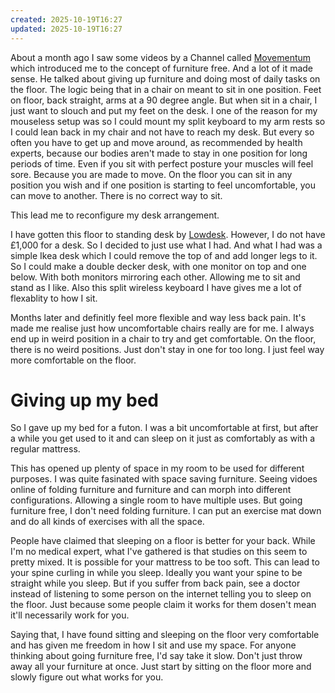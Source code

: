 ```yaml
---
created: 2025-10-19T16:27
updated: 2025-10-19T16:27
---
```


About a month ago I saw some videos by a Channel called [Movementum](https://www.youtube.com/@Movementum) which introduced me to the concept of furniture free. And a lot of it made sense. He talked about giving up furniture and doing most of daily tasks on the floor. The logic being that in a chair on meant to sit in one position. Feet on floor, back straight, arms at a 90 degree angle. But when sit in a chair, I just want to slouch and put my feet on the desk. I one of the reason for my mouseless setup was so I could mount my split keyboard to my arm rests so I could lean back in my chair and not have to reach my desk. But every so often you have to get up and move around, as recommended by health experts, because our bodies aren't made to stay in one position for long periods of time. Even if you sit with perfect posture your muscles will feel sore. Because you are made to move. On the floor you can sit in any position you wish and if one position is starting to feel uncomfortable, you can move to another. There is no correct way to sit.

This lead me to reconfigure my desk arrangement. 

I have gotten this floor to standing desk by [Lowdesk](https://lowdesk.com/products/2-leg-desk). However, I do not have £1,000 for a desk. So I decided to just use what I had. And what I had was a simple Ikea desk which I could remove the top of and add longer legs to it. So I could make a double decker desk, with one monitor on top and one below. With both monitors mirroring each other. Allowing me to sit and stand as I like. Also this split wireless keyboard I have gives me a lot of flexablity to how I sit. 

Months later and definitly feel more flexible and way less back pain. It's made me realise just how uncomfortable chairs really are for me. I always end up in weird position in a chair to try and get comfortable. On the floor, there is no weird positions. Just don't stay in one for too long. I just feel way more comfortable on the floor.

# Giving up my bed
So I gave up my bed for a futon. I was a bit uncomfortable at first, but after a while you get used to it and can sleep on it just as comfortably as with a regular mattress.

This has opened up plenty of space in my room to be used for different purposes. I was quite fasinated with space saving furniture. Seeing vidoes online of folding furniture and furniture and can morph into different configurations. Allowing a single room to have multiple uses. But going furniture free, I don't need folding furniture. I can put an exercise mat down and do all kinds of exercises with all the space.

People have claimed that sleeping on a floor is better for your back. While I'm no medical expert, what I've gathered is that studies on this seem to pretty mixed. It is possible for your mattress to be too soft. This can lead to your spine curling in while you sleep. Ideally you want your spine to be straight while you sleep. But if you suffer from back pain, see a doctor instead of listening to some person on the internet telling you to sleep on the floor. Just because some people claim it works for them dosen't mean it'll necessarily work for you.

Saying that, I have found sitting and sleeping on the floor very comfortable and has given me freedom in how I sit and use my space. For anyone thinking about going furniture free, I'd say take it slow. Don't just throw away all your furniture at once. Just start by sitting on the floor more and slowly figure out what works for you.
